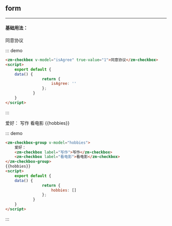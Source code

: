 ## form
---

#### 基础用法：
<zm-checkbox v-model="isAgree" true-value="1">同意协议</zm-checkbox>
<script>
    export default {
    data() {
                return {
                    isAgree: '',
                    hobbies: []
                };
            }
    }
</script>

::: demo
```html
<zm-checkbox v-model="isAgree" true-value="1">同意协议</zm-checkbox>
<script>
    export default {
    data() {
                return {
                    isAgree: ''
                };
            }
    }
</script>
```
:::

<zm-checkbox-group v-model="hobbies">
    爱好：
    <zm-checkbox label="写作">写作</zm-checkbox>
    <zm-checkbox label="看电影">看电影</zm-checkbox>
</zm-checkbox-group> 
{{hobbies}}

::: demo
```html
<zm-checkbox-group v-model="hobbies">
    爱好：
    <zm-checkbox label="写作">写作</zm-checkbox>
    <zm-checkbox label="看电影">看电影</zm-checkbox>
</zm-checkbox-group> 
{{hobbies}}
<script>
    export default {
    data() {
                return {
                    hobbies: []
                };
            }
    }
</script>
```
:::